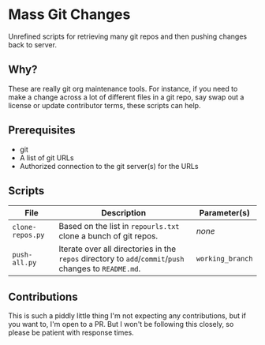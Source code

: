 # Mass Git Changes

Unrefined scripts for retrieving many git repos and then pushing changes back to server.

## Why?

These are really git org maintenance tools. For instance, if you need to make a change across a lot of different files in a git repo, say swap out a license or update contributor terms, these scripts can help.

## Prerequisites

- git
- A list of git URLs
- Authorized connection to the git server(s) for the URLs

## Scripts

| File | Description | Parameter(s) |
|--|--|--|
|`clone-repos.py`| Based on the list in `repourls.txt` clone a bunch of git repos.| _none_ |
|`push-all.py`| Iterate over all directories in the `repos` directory to `add`/`commit`/`push` changes to `README.md`.| `working_branch`|

## Contributions

This is such a piddly little thing I'm not expecting any contributions, but if you want to, I'm open to a PR. But I won't be following this closely, so please be patient with response times.
